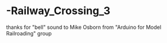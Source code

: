 # -Railway_Crossing_3
thanks for "bell" sound to Mike Osborn from "Arduino for Model Railroading" group
